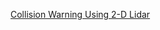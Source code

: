[Collision Warning Using 2-D Lidar](https://www.mathworks.com/help/releases/R2024b/lidar/ug/collision-warning-using-2d-lidar.html)<p>
